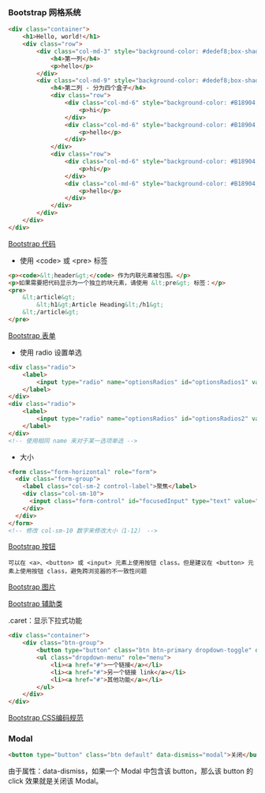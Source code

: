 ### Bootstrap 网格系统

```html
<div class="container">
    <h1>Hello, world!</h1>
    <div class="row">
        <div class="col-md-3" style="background-color: #dedef8;box-shadow: inset 1px -1px 1px #444, inset -1px 1px 1px #444;">
            <h4>第一列</h4>
            <p>hello</p>
        </div>
        <div class="col-md-9" style="background-color: #dedef8;box-shadow: inset 1px -1px 1px #444, inset -1px 1px 1px #444;">
            <h4>第二列 - 分为四个盒子</h4>
            <div class="row">
                <div class="col-md-6" style="background-color: #B18904; box-shadow: inset 1px -1px 1px #444, inset -1px 1px 1px #444;">
                    <p>hi</p>
                </div>
                <div class="col-md-6" style="background-color: #B18904; box-shadow: inset 1px -1px 1px #444, inset -1px 1px 1px #444;">
                    <p>hello</p>
                </div>
            </div>
            <div class="row">
                <div class="col-md-6" style="background-color: #B18904; box-shadow: inset 1px -1px 1px #444, inset -1px 1px 1px #444;">
                    <p>hi</p>
                </div>
                <div class="col-md-6" style="background-color: #B18904; box-shadow: inset 1px -1px 1px #444, inset -1px 1px 1px #444;">
                    <p>hello</p>
                </div>
            </div>
        </div>
    </div>
</div>
```



[Bootstrap 代码](http://www.runoob.com/bootstrap/bootstrap-code.html)

* 使用 \<code\> 或 \<pre\> 标签

```html
<p><code>&lt;header&gt;</code> 作为内联元素被包围。</p>
<p>如果需要把代码显示为一个独立的块元素，请使用 &lt;pre&gt; 标签：</p>
<pre>
    &lt;article&gt;
        &lt;h1&gt;Article Heading&lt;/h1&gt;
    &lt;/article&gt;
</pre>
```



[Bootstrap 表单](http://www.runoob.com/bootstrap/bootstrap-forms.html)

* 使用 radio 设置单选

```html
<div class="radio">
    <label>
        <input type="radio" name="optionsRadios" id="optionsRadios1" value="option1" checked> 选项 1
    </label>
</div>
<div class="radio">
    <label>
        <input type="radio" name="optionsRadios" id="optionsRadios2" value="option2">选项 2 - 选择它将会取消选择选项 1
    </label>
</div>
<!-- 使用相同 name 来对于某一选项单选 -->
```

* 大小

```html
<form class="form-horizontal" role="form">
  <div class="form-group">
    <label class="col-sm-2 control-label">聚焦</label>
    <div class="col-sm-10">
      <input class="form-control" id="focusedInput" type="text" value="该输入框获得焦点...">
    </div>
  </div>
</form>
<!-- 修改 col-sm-10 数字来修改大小（1-12） -->
```



[Bootstrap 按钮](http://www.runoob.com/bootstrap/bootstrap-buttons.html)

```
可以在 <a>、<button> 或 <input> 元素上使用按钮 class。但是建议在 <button> 元素上使用按钮 class，避免跨浏览器的不一致性问题
```



[Bootstrap 图片](http://www.runoob.com/bootstrap/bootstrap-images.html)



[Bootstrap 辅助类](http://www.runoob.com/bootstrap/bootstrap-helper-classes.html)

.caret：显示下拉式功能

```html
<div class="container">
	<div class="btn-group">
		<button type="button" class="btn btn-primary dropdown-toggle" data-toggle="dropdown">Menu <span class="caret"></span></button>
		<ul class="dropdown-menu" role="menu">
			<li><a href="#">一个链接</a></li>
			<li><a href="#">另一个链接 link</a></li>
			<li><a href="#">其他功能</a></li>
		</ul>
	</div>        
</div>
```



[Bootstrap CSS编码规范](http://www.runoob.com/bootstrap/bootstrap-css-codeguide-html.html)



### Modal

```html
<button type="button" class="btn default" data-dismiss="modal">关闭</button>
```

由于属性：data-dismiss，如果一个 Modal 中包含该 button，那么该 button 的 click 效果就是关闭该 Modal。

```

```













